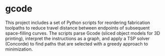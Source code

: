# gcode

This project includes a set of Python scripts for reordering fabrication toolpaths to reduce travel distance between endpoints of subsequent space-filling curves. The scripts parse Gcode (sliced object models for 3D printing), interpret the instructions as a graph, and apply a TSP solver (Concorde) to find paths that are selected with a greedy approach to minimization.
